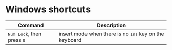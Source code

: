 # Windows shortcuts

| Command | Description |
| -- | -- |
| <kbd>Num Lock</kbd>, then press <kbd>0</kbd> | insert mode when there is no <kbd>Ins</kbd> key on the keyboard |